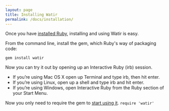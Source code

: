 ```yaml
---
layout: page
title: Installing Watir
permalink: /docs/installation/
---
```


Once you have [installed Ruby](../docs/ruby), installing and using Watir is easy.

From the command line, install the gem, which Ruby's way of packaging code:

`gem install watir`

Now you can try it out by opening up an Interactive Ruby (irb) session.

* If you’re using Mac OS X open up Terminal and type irb, then hit enter.
* If you’re using Linux, open up a shell and type irb and hit enter.
* If you’re using Windows, open Interactive Ruby from the Ruby section of your Start Menu.

Now you only need to require the gem to [start using it](../docs../browsers).
`require 'watir'`